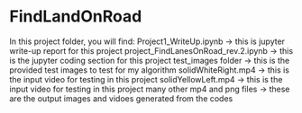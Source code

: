 # FindLandOnRoad
In this project folder, you will find:
Project1_WriteUp.ipynb                -> this is jupyter write-up report for this project
project_FindLanesOnRoad_rev.2.ipynb   -> this is the jupyter coding section for this project
test_images folder                    -> this is the provided test images to test for my algorithm
solidWhiteRight.mp4                   -> this is the input video for testing in this project
solidYellowLeft.mp4                   -> this is the input video for testing in this project
many other mp4 and png files          -> these are the output images and vidoes generated from the codes
